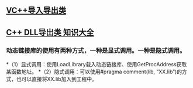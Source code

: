 ## [VC++导入导出类](https://www.cnblogs.com/hanford/p/6177883.html)
## [C++ DLL导出类 知识大全](https://www.cnblogs.com/lidabo/p/7121745.html)

### 动态链接库的使用有两种方式，一种是显式调用。一种是隐式调用。
*（1）显式调用：使用LoadLibrary载入动态链接库、使用GetProcAddress获取某函数地址。
*（2）隐式调用：可以使用#pragma comment(lib, “XX.lib”)的方式，也可以直接将XX.lib加入到工程中。
